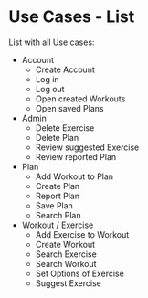 # Use Cases - List

List with all Use cases:

- Account
  - Create Account
  - Log in
  - Log out
  - Open created Workouts
  - Open saved Plans
- Admin
  - Delete Exercise
  - Delete Plan
  - Review suggested Exercise
  - Review reported Plan
- Plan
  - Add Workout to Plan
  - Create Plan
  - Report Plan
  - Save Plan
  - Search Plan
- Workout / Exercise
  - Add Exercise to Workout
  - Create Workout
  - Search Exercise 
  - Search Workout
  - Set Options of Exercise
  - Suggest Exercise